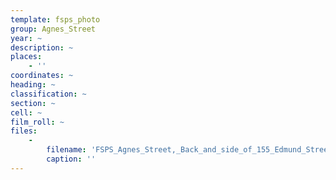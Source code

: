 ```yaml
---
template: fsps_photo
group: Agnes_Street
year: ~
description: ~
places:
    - ''
coordinates: ~
heading: ~
classification: ~
section: ~
cell: ~
film_roll: ~
files:
    -
        filename: 'FSPS_Agnes_Street,_Back_and_side_of_155_Edmund_Street,_18-13-79.png'
        caption: ''
---
```

